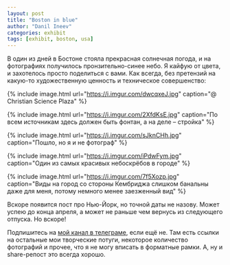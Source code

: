```yaml
---
layout: post
title: "Boston in blue"
author: "Danil Ineev"
categories: exhibit
tags: [exhibit, boston, usa]
---
```


В один из дней в Бостоне стояла прекрасная солнечная погода, и на фотографиях получилось пронзительно-синее небо. Я кайфую от цвета, и захотелось просто поделиться с вами. Как всегда, без претензий на какую-то художественную ценность и техническое совершенство:

{% include image.html url="https://i.imgur.com/dwcqxeJ.jpg" caption="@ Christian Science Plaza" %}

{% include image.html url="https://i.imgur.com/2XfdKsE.jpg" caption="По всем источникам здесь должен быть фонтан, а на деле – стройка" %}

{% include image.html url="https://i.imgur.com/sJknCHh.jpg" caption="Пошло, но я и не фотограф" %}

{% include image.html url="https://i.imgur.com/iPdwFym.jpg" caption="Один из самых красивых небоскрёбов в городе" %}

{% include image.html url="https://i.imgur.com/7f5Xozp.jpg" caption="Виды на город со стороны Кембриджа слишком банальны даже для меня, потому немного менее заезженный вид" %}

Вскоре появится пост про Нью-Йорк, но точной даты не назову. Может успею до конца апреля, а может не раньше чем вернусь из следующего отпуска. Но вскоре!

Подпишитесь на [мой канал в телеграме](https://t.me/notreally), если ещё не. Там есть ссылки на остальные мои творческие потуги, некоторое количество фотографий и прочее, что я не могу вписать в форматные рамки. А, ну и share-репост это всегда хорошо.
